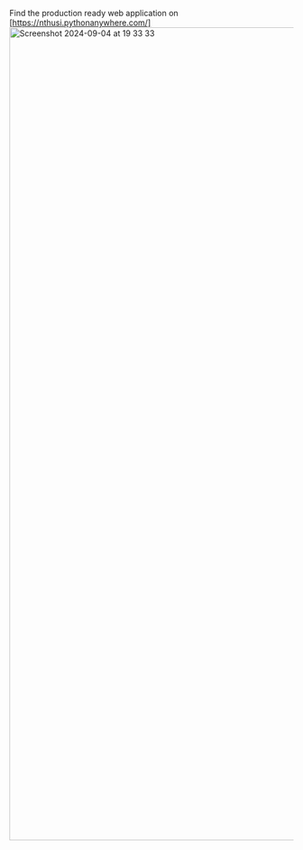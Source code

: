 Find the production ready web application on [https://nthusi.pythonanywhere.com/]
<img width="1440" alt="Screenshot 2024-09-04 at 19 33 33" src="https://github.com/user-attachments/assets/9a57b597-4b9c-47db-8440-5f2d362ffe03">
